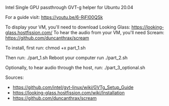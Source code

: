 Intel Single GPU passthrough GVT-g helper for Ubuntu 20.04

For a guide visit: https://youtu.be/6-RjFl00QSk

To display your VM, you'll need to download Looking Glass: https://looking-glass.hostfission.com/
To hear the audio from your VM, you'll need Scream: https://github.com/duncanthrax/scream

To install, first run: chmod +x part_1.sh

Then run: ./part_1.sh
Reboot your computer
run ./part_2.sh

Optionally, to hear audio through the host, run:
./part_3_optional.sh

Sources:
* https://github.com/intel/gvt-linux/wiki/GVTg_Setup_Guide
* https://looking-glass.hostfission.com/wiki/Installation
* https://github.com/duncanthrax/scream
